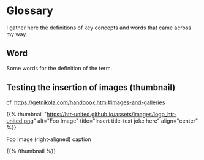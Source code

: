 <!--
.. title: Glossary
.. slug: glossary
.. date: 2022-10-18 13:44:27 UTC-04:00
.. tags: 
.. category: 
.. link: 
.. description: 
.. type: text
.. hidetitle: True
-->

# Glossary 

I gather here the definitions of key concepts and words that came across my way.


## Word

Some words for the definition of the term.

<!--

| Word                | Definition                          |
| ------------------- | ----------------------------------: |
| A word or a concept: | It's definition with several words. |

-->

## Testing the insertion of images (thumbnail)

cf. https://getnikola.com/handbook.html#images-and-galleries 


{{% thumbnail "https://htr-united.github.io/assets/images/logo_htr-united.png" alt="Foo Image" title="Insert title-text joke here" align="center" %}}<p class="caption">Foo Image (right-aligned) caption</p>{{% /thumbnail %}}